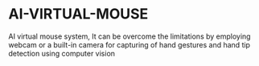 # AI-VIRTUAL-MOUSE
AI virtual mouse system, It can be overcome the limitations by employing webcam or a built-in camera for capturing of hand gestures and hand tip detection using computer vision
